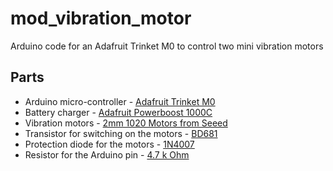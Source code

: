 # mod_vibration_motor
Arduino code for an Adafruit Trinket M0 to control two mini vibration motors

## Parts
* Arduino micro-controller - [Adafruit Trinket M0](https://www.adafruit.com/product/3500)
* Battery charger - [Adafruit Powerboost 1000C](https://www.adafruit.com/product/2465)
* Vibration motors - [2mm 1020 Motors from Seeed](https://www.seeedstudio.com/Mini-vibration-motor-2.0mm-p-2300.html)
* Transistor for switching on the motors - [BD681](https://www.jaycar.com.au/bd681-npn-transistor/p/ZT2193)
* Protection diode for the motors - [1N4007](https://www.jaycar.com.au/1n4007-1a-1000v-diode-pk-4/p/ZR1007)
* Resistor for the Arduino pin - [4.7 k Ohm](https://www.jaycar.com.au/4-7k-ohm-0-5-watt-metal-film-resistors-pack-of-8/p/RR0588)